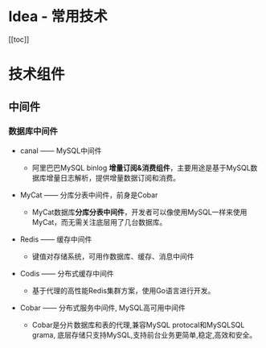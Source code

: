 # Idea - 常用技术

[[toc]]

# 技术组件

## 中间件

### 数据库中间件

* canal —— MySQL中间件
    * 阿里巴巴MySQL binlog **增量订阅&消费组件**，主要用途是基于MySQL数据库增量日志解析，提供增量数据订阅和消费。

* MyCat —— 分库分表中间件，前身是Cobar
    * MyCat数据库**分库分表中间件**，开发者可以像使用MySQL一样来使用MyCat，而无需关注底层用了几台数据库。

* Redis —— 缓存中间件
    * 键值对存储系统，可用作数据库、缓存、消息中间件

* Codis —— 分布式缓存中间件
    * 基于代理的高性能Redis集群方案，使用Go语言进行开发。

* Cobar —— 分布式服务中间件, MySQL高可用中间件
    * Cobar是分片数据库和表的代理,兼容MySQL protocal和MySQLSQL grama, 底层存储只支持MySQL,支持前台业务更简单,稳定,高效和安全。